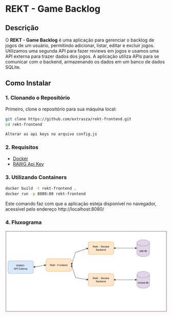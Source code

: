# REKT - Game Backlog

## Descrição

O **REKT - Game Backlog** é uma aplicação para gerenciar o backlog de jogos de um usuário, permitindo adicionar, listar, editar e excluir jogos. Utilizamos uma segunda API para fazer reviews em jogos e usamos uma API externa para trazer dados dos jogos. A aplicação utiliza APIs para se comunicar com o backend, armazenando os dados em um banco de dados SQLite.

## Como Instalar

### 1. Clonando o Repositório

Primeiro, clone o repositório para sua máquina local:

```bash
git clone https://github.com/extrasza/rekt-frontend.git
cd rekt-frontend
```
```bash
Alterar as api keys no arquivo config.js
```

### 2. Requisitos

- [Docker](https://www.docker.com/)
- [RAWG Api Key](https://rawg.io/apidocs)

### 3. Utilizando Containers
```bash
docker build -t rekt-frontend .
docker run -p 8080:80 rekt-frontend
```
Este comando faz com que a aplicação esteja disponível no navegador, acessível pelo endereço http://localhost:8080/

### 4. Fluxograma

![alt text](image.png)
